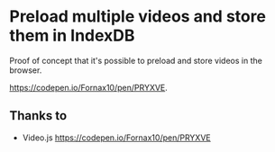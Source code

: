 # Preload multiple videos and store them in IndexDB
Proof of concept that it's possible to preload and store videos in the browser.

https://codepen.io/Fornax10/pen/PRYXVE.

## Thanks to 

* Video.js https://codepen.io/Fornax10/pen/PRYXVE 

